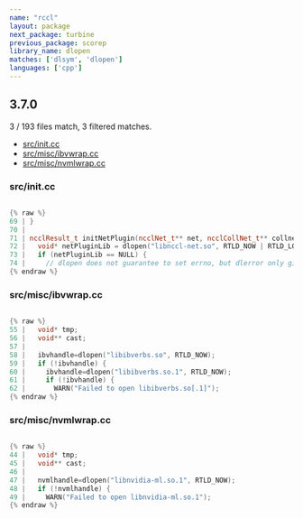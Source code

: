 ```yaml
---
name: "rccl"
layout: package
next_package: turbine
previous_package: scorep
library_name: dlopen
matches: ['dlsym', 'dlopen']
languages: ['cpp']
---
```

## 3.7.0
3 / 193 files match, 3 filtered matches.

 - [src/init.cc](#srcinitcc)
 - [src/misc/ibvwrap.cc](#srcmiscibvwrapcc)
 - [src/misc/nvmlwrap.cc](#srcmiscnvmlwrapcc)

### src/init.cc

```cpp

{% raw %}
69 | }
70 | 
71 | ncclResult_t initNetPlugin(ncclNet_t** net, ncclCollNet_t** collnet) {
72 |   void* netPluginLib = dlopen("libnccl-net.so", RTLD_NOW | RTLD_LOCAL);
73 |   if (netPluginLib == NULL) {
74 |     // dlopen does not guarantee to set errno, but dlerror only gives us a
{% endraw %}

```
### src/misc/ibvwrap.cc

```cpp

{% raw %}
55 |   void* tmp;
56 |   void** cast;
57 | 
58 |   ibvhandle=dlopen("libibverbs.so", RTLD_NOW);
59 |   if (!ibvhandle) {
60 |     ibvhandle=dlopen("libibverbs.so.1", RTLD_NOW);
61 |     if (!ibvhandle) {
62 |       WARN("Failed to open libibverbs.so[.1]");
{% endraw %}

```
### src/misc/nvmlwrap.cc

```cpp

{% raw %}
44 |   void* tmp;
45 |   void** cast;
46 | 
47 |   nvmlhandle=dlopen("libnvidia-ml.so.1", RTLD_NOW);
48 |   if (!nvmlhandle) {
49 |     WARN("Failed to open libnvidia-ml.so.1");
{% endraw %}

```
